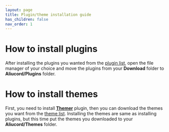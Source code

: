 ```yaml
---
layout: page
title: Plugin/theme installation guide
has_children: false
nav_order: 1
---
```


# How to install plugins

After installing the plugins you wanted from the [plugin list](/plugins/index.md), open the file manager of your choice and move the plugins from your **Download** folder to **Aliucord/Plugins** folder. 

# How to install themes

First, you need to install [**Themer**](/themes/index.md) plugin, then you can download the themes you want from the [theme list](/themes/index.md). Installing the themes are same as installing plugins, but this time put the themes you downloaded to your **Aliucord/Themes** folder.